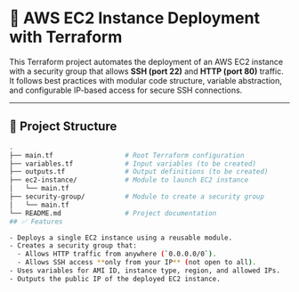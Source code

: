 # 🚀 AWS EC2 Instance Deployment with Terraform

This Terraform project automates the deployment of an AWS EC2 instance with a security group that allows **SSH (port 22)** and **HTTP (port 80)** traffic. It follows best practices with modular code structure, variable abstraction, and configurable IP-based access for secure SSH connections.

---

## 📁 Project Structure

```bash
.
├── main.tf                  # Root Terraform configuration
├── variables.tf             # Input variables (to be created)
├── outputs.tf               # Output definitions (to be created)
├── ec2-instance/            # Module to launch EC2 instance
│   └── main.tf
├── security-group/          # Module to create a security group
│   └── main.tf
└── README.md                # Project documentation
## ✅ Features

- Deploys a single EC2 instance using a reusable module.
- Creates a security group that:
  - Allows HTTP traffic from anywhere (`0.0.0.0/0`).
  - Allows SSH access **only from your IP** (not open to all).
- Uses variables for AMI ID, instance type, region, and allowed IPs.
- Outputs the public IP of the deployed EC2 instance.
